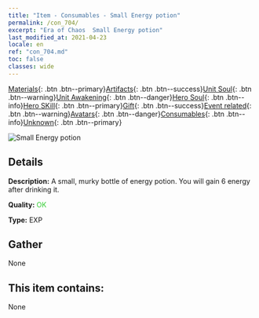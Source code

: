 ```yaml
---
title: "Item - Consumables - Small Energy potion"
permalink: /con_704/
excerpt: "Era of Chaos  Small Energy potion"
last_modified_at: 2021-04-23
locale: en
ref: "con_704.md"
toc: false
classes: wide
---
```

 [Materials](/Items/){: .btn .btn--primary}[Artifacts](/Items/Artifacts/){: .btn .btn--success}[Unit Soul](/Items/UnitSoul/){: .btn .btn--warning}[Unit Awakening](/Items/UnitAwakening/){: .btn .btn--danger}[Hero Soul](/Items/HeroSoul/){: .btn .btn--info}[Hero SKill](/Items/HeroSkill/){: .btn .btn--primary}[Gift](/Items/Gift/){: .btn .btn--success}[Event related](/Items/Events/){: .btn .btn--warning}[Avatars](/Items/Avatars/){: .btn .btn--danger}[Consumables](/Items/Consumables/){: .btn .btn--info}[Unknown](/Items/Unknown/){: .btn .btn--primary}

 ![Small Energy potion](/images/t/i_504.png)

## Details
 **Description:** A small, murky bottle of energy potion. You will gain 6 energy after drinking it.

 **Quality:** <span style="color: #32CD32">OK</span>

 **Type:** EXP

## Gather

  None

## This item contains:

  None

